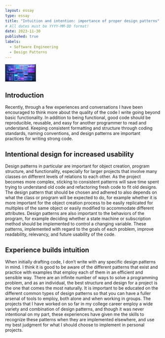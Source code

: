 ```yaml
---
layout: essay
type: essay
title: "Intuition and intention: importance of proper design patterns"
# All dates must be YYYY-MM-DD format!
date: 2023-11-30
published: true
labels:
  - Software Engineering
  - Design Patterns
---
```


<img width="100px" class="rounded float-start pe-4" src="../img/design-patterns.png">

## Introduction

Recently, through a few experiences and conversations I have been encouraged to think more about the quality of the code I write going beyond basic functionality. In addition to being functional, good code should be reproducible, reusable, and easy for another programmer to read and understand. Keeping consistent formatting and structure through coding standards, naming conventions, and design patterns are important practices for writing strong code.

## Intentional design for increased usability

Design patterns in particular are important for object creation, program structure, and functionality, especially for larger projects that involve many classes on different levels of relations to each other. As the project becomes more complex, sticking to consistent patterns will save time spent trying to understand old code and refactoring fresh code to fit old designs. The design pattern that should be chosen and adhered to also depends on what the class or program will be expected to do, for example whether it is more important for the object creation process to be easily replicated for multiples of the same object or easily modified to accommodate different attributes. Design patterns are also important to the behaviors of the program, for example deciding whether a state machine or subscription method should be implemented to control a changing variable. These patterns, implemented with regard to the goals of each problem, improve readability, relevancy, and future usability of the code.

## Experience builds intuition

When initially drafting code, I don’t write with any specific design patterns in mind. I think it is good to be aware of the different patterns that exist and practice with examples that employ each of them in an efficient and sensible way. There are an infinite number of ways to solve a programming problem, and as an individual, the best structure and design for a project is the one that comes the most naturally. It is important to be educated on the different common types of design patterns so that you can have a fuller arsenal of tools to employ, both alone and when working in groups. The projects that I have worked on so far in my college career employ a wide variety and combination of design patterns, and though it was never intentional on my part, these experiences have given me the skills to recognize these patterns when they are implemented elsewhere, and use my best judgment for what I should choose to implement in personal projects. 
